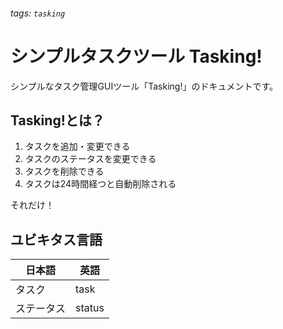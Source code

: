###### tags: `tasking`
# シンプルタスクツール Tasking!
シンプルなタスク管理GUIツール「Tasking!」のドキュメントです。

## Tasking!とは？
1. タスクを追加・変更できる
2. タスクのステータスを変更できる
3. タスクを削除できる
4. タスクは24時間経つと自動削除される

それだけ！

## ユビキタス言語
| 日本語 | 英語 |
| ---- | ---- |
| タスク | task |
| ステータス | status |
